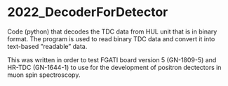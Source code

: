 # 2022_DecoderForDetector

Code (python) that decodes the TDC data from HUL unit that is in binary format. The program is used to read binary TDC data and convert it into text-based ”readable” data. 

This was written in order to test FGATI board version 5 (GN-1809-5) and HR-TDC (GN-1644-1) to use for the development of positron dectectors in muon spin spectroscopy.
